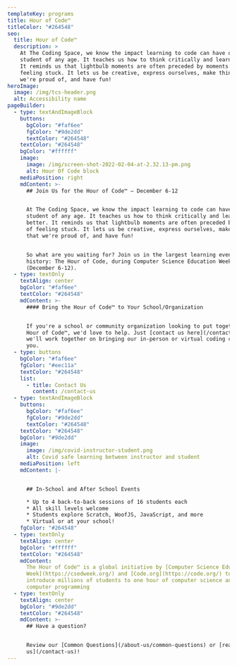 ```yaml
---
templateKey: programs
title: Hour of Code™
titleColor: "#264548"
seo:
  title: Hour of Code™
  description: >
    At The Coding Space, we know the impact learning to code can have on any
    student of any age. It teaches us how to think critically and learn better.
    It reminds us that lightbulb moments are often preceded by moments of
    feeling stuck. It lets us be creative, express ourselves, make things that
    we're proud of, and have fun!
heroImage:
  image: /img/tcs-header.png
  alt: Accessibility name
pageBuilder:
  - type: textAndImageBlock
    buttons:
      bgColor: "#faf6ee"
      fgColor: "#9de2dd"
      textColor: "#264548"
    textColor: "#264548"
    bgColor: "#ffffff"
    image:
      image: /img/screen-shot-2022-02-04-at-2.32.13-pm.png
      alt: Hour Of Code block
    mediaPosition: right
    mdContent: >-
      ## Join Us for the Hour of Code™ — December 6-12


      At The Coding Space, we know the impact learning to code can have on any
      student of any age. It teaches us how to think critically and learn
      better. It reminds us that lightbulb moments are often preceded by moments
      of feeling stuck. It lets us be creative, express ourselves, make things
      that we're proud of, and have fun!


      So what are you waiting for? Join us in the largest learning event in
      history: The Hour of Code, during Computer Science Education Week
      (December 6-12).
  - type: textOnly
    textAlign: center
    bgColor: "#faf6ee"
    textColor: "#264548"
    mdContent: >-
      #### Bring the Hour of Code™ to Your School/Organization


      If you're a school or community organization looking to put together an
      Hour of Code™, we'd love to help. Just [contact us here](/contact-us), and
      we'll work together on bringing our in-person or virtual coding class to
      you.
  - type: buttons
    bgColor: "#faf6ee"
    fgColor: "#eec11a"
    textColor: "#264548"
    list:
      - title: Contact Us
        content: /contact-us
  - type: textAndImageBlock
    buttons:
      bgColor: "#faf6ee"
      fgColor: "#9de2dd"
      textColor: "#264548"
    textColor: "#264548"
    bgColor: "#9de2dd"
    image:
      image: /img/covid-instructor-student.png
      alt: Covid safe learning between instructor and student
    mediaPosition: left
    mdContent: |-


      ## In-School and After School Events

      * Up to 4 back-to-back sessions of 16 students each
      * All skill levels welcome
      * Students explore Scratch, WoofJS, JavaScript, and more
      * Virtual or at your school!
    fgColor: "#264548"
  - type: textOnly
    textAlign: center
    bgColor: "#ffffff"
    textColor: "#264548"
    mdContent:
      The Hour of Code™ is a global initiative by [Computer Science Education
      Week](https://csedweek.org/) and [Code.org](https://code.org/) to
      introduce millions of students to one hour of computer science and
      computer programming
  - type: textOnly
    textAlign: center
    bgColor: "#9de2dd"
    textColor: "#264548"
    mdContent: >-
      ## Have a question?


      Review our [Common Questions](/about-us/common-questions) or [reach out to
      us](/contact-us)!
---
```

